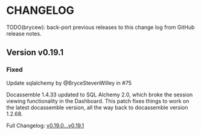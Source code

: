 # CHANGELOG

TODO(brycew): back-port previous releases to this change log from GitHub release notes.

## Version v0.19.1

### Fixed

Update sqlalchemy by @BryceStevenWilley in #75

Docassemble 1.4.33 updated to SQL Alchemy 2.0, which broke the session viewing functionality in the Dashboard.
This patch fixes things to work on the latest docassemble version, all the way back to docassemble version 1.2.68.

Full Changelog: [v0.19.0...v0.19.1](https://github.com/SuffolkLITLab/docassemble-ALDashboard/compare/v0.19.0...v0.19.1)

